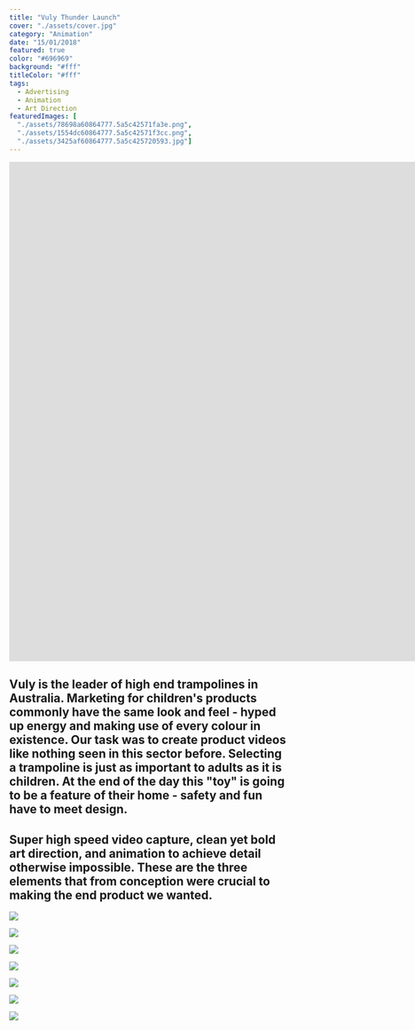 ```yaml
---
title: "Vuly Thunder Launch"
cover: "./assets/cover.jpg"
category: "Animation"
date: "15/01/2018"
featured: true
color: "#696969"
background: "#fff"
titleColor: "#fff"
tags:
  - Advertising
  - Animation
  - Art Direction
featuredImages: [
  "./assets/78698a60864777.5a5c42571fa3e.png",
  "./assets/1554dc60864777.5a5c42571f3cc.png",
  "./assets/3425af60864777.5a5c425720593.jpg"]
---
```


<iframe src="http://open.iqiyi.com/developer/player_js/coopPlayerIndex.html?vid=f2c9d59e5d43a4476392875b19a65bfc&tvId=14276735809&accessToken=2.f22860a2479ad60d8da7697274de9346&appKey=3955c3425820435e86d0f4cdfe56f5e7&appId=1368&height=100%&width=100%" 
  frameborder="0" 
  allowfullscreen="true" 
  width="1600" 
  height="900"></iframe>

## Vuly is the leader of high end trampolines in Australia. Marketing for children's products commonly have the same look and feel - hyped up energy and making use of every colour in existence. Our task was to create product videos like nothing seen in this sector before. Selecting a trampoline is just as important to adults as it is children. At the end of the day this "toy" is going to be a feature of their home - safety and fun have to meet design.

## Super high speed video capture, clean yet bold art direction, and animation to achieve detail otherwise impossible. These are the three elements that from conception were crucial to making the end product we wanted.

![](./assets/78698a60864777.5a5c42571fa3e.png)

![](./assets/1554dc60864777.5a5c42571f3cc.png)

![](./assets/58744f60864777.5a5c42571f70c.jpg)

![](./assets/1ba9ed60864777.5a5c42571eb97.jpg)

![](./assets/3425af60864777.5a5c425720593.jpg)

![](./assets/6a9d4760864777.5a5c425720155.jpg)

![](./assets/54820a60864777.5a5c4257208c0.jpg)
